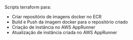 Scripts terraform para:
- Criar repositório de imagens docker no ECR
- Build e Push da imagem docker para o repositório criado
- Criação de instância no AWS AppRunner
- Atualização de instância criada no AWS AppRunner
